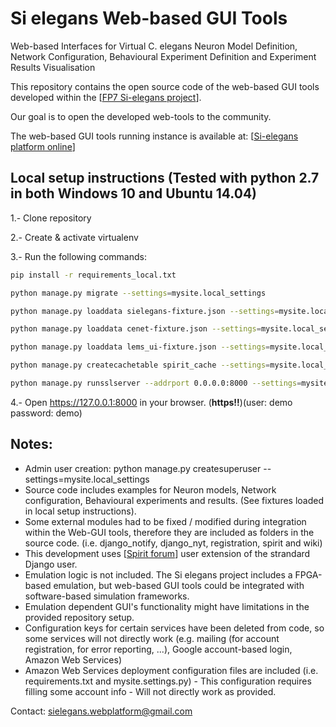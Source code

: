 # Si elegans Web-based GUI Tools
Web-based Interfaces for Virtual C. elegans Neuron Model Definition, Network Configuration, Behavioural Experiment Definition and Experiment Results Visualisation

This repository contains the open source code of the web-based GUI tools developed within the [[FP7 Si-elegans project](https://www.si-elegans.eu)]. 

Our goal is to open the developed web-tools to the community.

The web-based GUI tools running instance is available at: [[Si-elegans platform online](https://platform.si-elegans.eu)]

## Local setup instructions (Tested with python 2.7 in both Windows 10 and Ubuntu 14.04)

1.- Clone repository

2.- Create & activate virtualenv 

3.- Run the following commands:

```bash
pip install -r requirements_local.txt

python manage.py migrate --settings=mysite.local_settings

python manage.py loaddata sielegans-fixture.json --settings=mysite.local_settings

python manage.py loaddata cenet-fixture.json --settings=mysite.local_settings

python manage.py loaddata lems_ui-fixture.json --settings=mysite.local_settings

python manage.py createcachetable spirit_cache --settings=mysite.local_settings

python manage.py runsslserver --addrport 0.0.0.0:8000 --settings=mysite.local_settings
```

4.- Open https://127.0.0.1:8000 in your browser. (**https!!**)(user: demo password: demo)

## Notes:
* Admin user creation: python manage.py createsuperuser --settings=mysite.local_settings
* Source code includes examples for Neuron models, Network configuration, Behavioural experiments and results. (See fixtures loaded in local setup instructions).
* Some external modules had to be fixed / modified during integration within the Web-GUI tools, therefore they are included as folders in the source code.  (i.e. django_notify, django_nyt, registration, spirit and wiki)
* This development uses [[Spirit forum](http://spirit-project.com/)] user extension of the strandard Django user. 
* Emulation logic is not included. The Si elegans project includes a  FPGA-based emulation, but web-based GUI tools could be integrated with software-based simulation frameworks.  
* Emulation dependent GUI's functionality might have limitations in the provided repository setup.
* Configuration keys for certain services have been deleted from code, so some services will not directly work (e.g. mailing (for account registration, for error reporting, ...), Google account-based login, Amazon Web Services)
* Amazon Web Services deployment configuration files are included (i.e. requirements.txt and mysite.settings.py) - This configuration requires filling some account info - Will not directly work as provided.


Contact: sielegans.webplatform@gmail.com